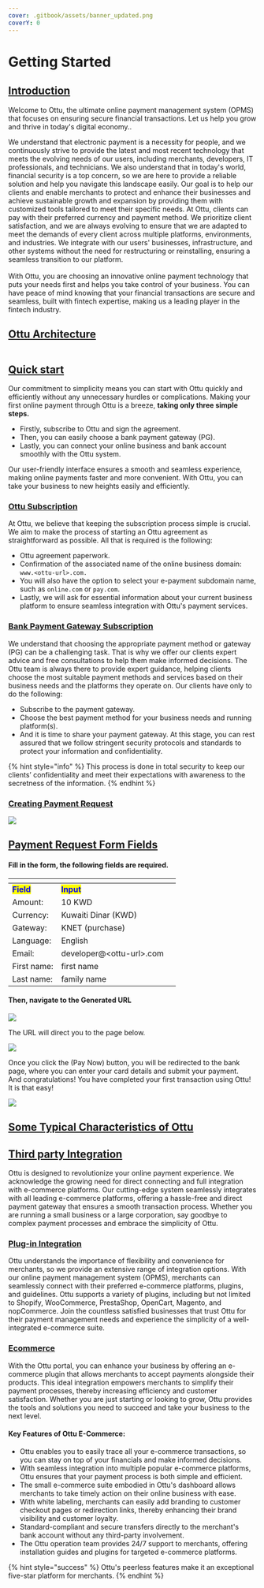 ```yaml
---
cover: .gitbook/assets/banner_updated.png
coverY: 0
---
```


# Getting Started

## [Introduction](./#introduction)

Welcome to Ottu, the ultimate online payment management system (OPMS) that focuses on ensuring secure financial transactions. Let us help you grow and thrive in today's digital economy..

We understand that electronic payment is a necessity for people, and we continuously strive to provide the latest and most recent technology that meets the evolving needs of our users, including merchants, developers, IT professionals, and technicians. We also understand that in today's world, financial security is a top concern, so we are here to provide a reliable solution and help you navigate this landscape easily. Our goal is to help our clients and enable merchants to protect and enhance their businesses and achieve sustainable growth and expansion by providing them with customized tools tailored to meet their specific needs. At Ottu, clients can pay with their preferred currency and payment method. We prioritize client satisfaction, and we are always evolving to ensure that we are adapted to meet the demands of every client across multiple platforms, environments, and industries. We integrate with our users' businesses, infrastructure, and other systems without the need for restructuring or reinstalling, ensuring a seamless transition to our platform.\
\
With Ottu, you are choosing an innovative online payment technology that puts your needs first and helps you take control of your business. You can have peace of mind knowing that your financial transactions are secure and seamless, built with fintech expertise, making us a leading player in the fintech industry.

## [Ottu Architecture](./#ottu-architecture)

<figure><img src=".gitbook/assets/Ottu_architecture.jpg" alt=""><figcaption></figcaption></figure>

## [Quick start](./#quick-start)

Our commitment to simplicity means you can start with Ottu quickly and efficiently without any unnecessary hurdles or complications. Making your first online payment through Ottu is a breeze, **taking only three simple steps.**

* Firstly, subscribe to Ottu and sign the agreement.
* Then, you can easily choose a bank payment gateway (PG).
* Lastly, you can connect your online business and bank account smoothly with the Ottu system.

Our user-friendly interface ensures a smooth and seamless experience, making online payments faster and more convenient. With Ottu, you can take your business to new heights easily and efficiently.

### [Ottu Subscription](./#ottu-subscription)

At Ottu, we believe that keeping the subscription process simple is crucial. We aim to make the process of starting an Ottu agreement as straightforward as possible. All that is required is the following:

* Ottu agreement paperwork.
* Confirmation of the associated name of the online business domain: `www.<ottu-url>.com.`
* You will also have the option to select your e-payment subdomain name, such as `online.com` or `pay.com`.
* Lastly, we will ask for essential information about your current business platform to ensure seamless integration with Ottu's payment services.

### [Bank Payment Gateway Subscription](./#bank-payment-gateway-subscription)

We understand that choosing the appropriate payment method or gateway (PG) can be a challenging task. That is why we offer our clients expert advice and free consultations to help them make informed decisions. The Ottu team is always there to provide expert guidance, helping clients choose the most suitable payment methods and services based on their business needs and the platforms they operate on. Our clients have only to do the following:

* Subscribe to the payment gateway.
* Choose the best payment method for your business needs and running platform(s).
* And it is time to share your payment gateway. At this stage, you can rest assured that we follow stringent security protocols and standards to protect your information and confidentiality.

{% hint style="info" %}
This process is done in total security to keep our clients’ confidentiality and meet their expectations with awareness to the secretness of the information.
{% endhint %}

### [Creating Payment Request](./#creating-payment-request)

![](<.gitbook/assets/Creating PaymentRequest.gif>)

## [Payment Request Form Fields](./#payment-request-form-fields)

#### Fill in the form, the following fields are required.

<table data-header-hidden><thead><tr><th></th><th></th><th data-hidden></th></tr></thead><tbody><tr><td><mark style="color:blue;"><strong>Field</strong></mark></td><td><mark style="color:blue;"><strong>Input</strong></mark></td><td></td></tr><tr><td>Amount:</td><td>10 KWD</td><td></td></tr><tr><td>Currency:</td><td>Kuwaiti Dinar (KWD)</td><td></td></tr><tr><td>Gateway:</td><td>KNET (purchase)</td><td></td></tr><tr><td>Language:</td><td>English</td><td></td></tr><tr><td>Email:</td><td>developer@&#x3C;ottu-url>.com</td><td></td></tr><tr><td>First name:</td><td>first name</td><td></td></tr><tr><td>Last name:</td><td>family name</td><td></td></tr></tbody></table>

#### Then, navigate to the Generated URL

![](<.gitbook/assets/Generated (2).gif>)

The URL will direct you to the page below.

![](<.gitbook/assets/Checkout (2).png>)

Once you click the (Pay Now) button, you will be redirected to the bank page, where you can enter your card details and submit your payment.\
And congratulations! You have completed your first transaction using Ottu! It is that easy!

![](<.gitbook/assets/Checkout Done (1).png>)

## [Some Typical Characteristics of Ottu](./#some-typical-characteristics-of-ottu)

## [Third party Integration](./#third-party-integration)

Ottu is designed to revolutionize your online payment experience. We acknowledge the growing need for direct connecting and full integration with e-commerce platforms. Our cutting-edge system seamlessly integrates with all leading e-commerce platforms, offering a hassle-free and direct payment gateway that ensures a smooth transaction process. Whether you are running a small business or a large corporation, say goodbye to complex payment processes and embrace the simplicity of Ottu.

### [Plug-in Integration](./#plug-in-integration)

Ottu understands the importance of flexibility and convenience for merchants, so we provide an extensive range of integration options. With our online payment management system (OPMS), merchants can seamlessly connect with their preferred e-commerce platforms, plugins, and guidelines. Ottu supports a variety of plugins, including but not limited to Shopify, WooCommerce, PrestaShop, OpenCart, Magento, and nopCommerce. Join the countless satisfied businesses that trust Ottu for their payment management needs and experience the simplicity of a well-integrated e-commerce suite.

### [Ecommerce](./#ecommerce)

With the Ottu portal, you can enhance your business by offering an e-commerce plugin that allows merchants to accept payments alongside their products. This ideal integration empowers merchants to simplify their payment processes, thereby increasing efficiency and customer satisfaction. Whether you are just starting or looking to grow, Ottu provides the tools and solutions you need to succeed and take your business to the next level.

#### Key Features of Ottu E-Commerce:

* Ottu enables you to easily trace all your e-commerce transactions, so you can stay on top of your financials and make informed decisions.
* With seamless integration into multiple popular e-commerce platforms, Ottu ensures that your payment process is both simple and efficient.
* The small e-commerce suite embodied in Ottu's dashboard allows merchants to take timely action on their online business with ease.
* With white labeling, merchants can easily add branding to customer checkout pages or redirection links, thereby enhancing their brand visibility and customer loyalty.
* Standard-compliant and secure transfers directly to the merchant's bank account without any third-party involvement.
* The Ottu operation team provides 24/7 support to merchants, offering installation guides and plugins for targeted e-commerce platforms.

{% hint style="success" %}
Ottu's peerless features make it an exceptional five-star platform for merchants.
{% endhint %}
